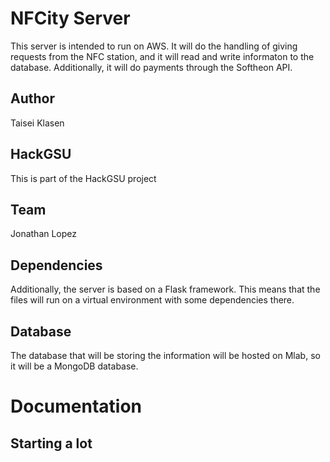 # NFCity Server

This server is intended to run on AWS. It will do the handling of
giving requests from the NFC station, and it will read and write informaton
to the database. Additionally, it will do payments through the Softheon API.

## Author
Taisei Klasen

## HackGSU
This is part of the HackGSU project

## Team
Jonathan Lopez

## Dependencies
Additionally, the server is based on a Flask framework. This means that
the files will run on a virtual environment with some dependencies there.

## Database

The database that will be storing the information will be hosted on
Mlab, so it will be a MongoDB database.


# Documentation

## Starting a lot

